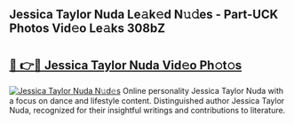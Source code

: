 ## Jessica Taylor Nuda Le𝚊k𝚎d N𝚞𝚍es - Part-UCK Photos Vid𝚎o Le𝚊ks 308bZ

# <h2><a href="http://fbcp5b7.evod.top/?m=Jessica+Taylor+Nuda">🔗 👉🔴 Jessica Taylor Nuda Vid𝚎o Ph𝚘t𝚘s</a></h2>

[![Jessica Taylor Nuda N𝚞d𝚎s](https://i.imgur.com/8V9OHl7.gif)](http://fbcp5b7.evod.top/?m=Jessica+Taylor+Nuda)
Online personality Jessica Taylor Nuda with a focus on dance and lifestyle content. Distinguished author Jessica Taylor Nuda, recognized for their insightful writings and contributions to literature. 
